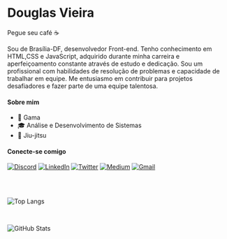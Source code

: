 <div>

  # Douglas Vieira
  
  Pegue seu café ☕

  Sou de Brasília-DF, desenvolvedor Front-end. Tenho conhecimento em HTML,CSS e JavaScript, adquirido durante minha carreira e aperfeiçoamento constante através de estudo e dedicação. Sou um profissional com habilidades de resolução de problemas e capacidade de trabalhar em equipe. Me entusiasmo em contribuir para projetos desafiadores e fazer parte de uma equipe talentosa.
  
  #### Sobre mim
  - 📍 Gama
  - 🎓 Análise e Desenvolvimento de Sistemas
  - 🥋 Jiu-jitsu
  
  #### Conecte-se comigo
  
  [![Discord](https://img.shields.io/badge/Discord-000?style=for-the-badge&logo=discord)](https://www.discord.com/in/imdouglasvieira/)
  [![LinkedIn](https://img.shields.io/badge/LinkedIn-000?style=for-the-badge&logo=linkedin&logoColor=0E76A8)](https://www.linkedin.com/in/imdouglasvieira/)
  [![Twitter](https://img.shields.io/badge/Twitter-000?style=for-the-badge&logo=twitter)](https://twitter.com/imdouglasvieira)
  [![Medium](https://img.shields.io/badge/Medium-000?style=for-the-badge&logo=medium)](https://medium.com/imdouglasvieira)
  [![Gmail](https://img.shields.io/badge/Gmail-000?style=for-the-badge&logo=gmail)](imdouglasvieira@gmail.com)

</br>
<br>


![Top Langs](https://github-readme-stats-git-masterrstaa-rickstaa.vercel.app/api/top-langs/?username=imdouglasvieira&layout=compact&bg_color=000&border_color=30A3DC&title_color=E94D5F&text_color=FFF)

</br>

  ![GitHub Stats](https://github-readme-stats.vercel.app/api?username=imdouglasvieira&theme=transparent&bg_color=000&border_color=30A3DC&show_icons=true&icon_color=30A3DC&title_color=E94D5F&text_color=FFF)
</div>

<!--
  <div>
    <img width="60" src="https://cdn.jsdelivr.net/gh/devicons/devicon/icons/html5/html5-plain-wordmark.svg" />
    <img width="60" src="https://cdn.jsdelivr.net/gh/devicons/devicon/icons/css3/css3-plain-wordmark.svg" />
    <img width="60" src="https://cdn.jsdelivr.net/gh/devicons/devicon/icons/javascript/javascript-plain.svg" />
  </div>
-->
